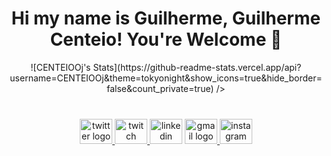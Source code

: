 <div align="center">
  <h1>Hi my name is Guilherme, Guilherme Centeio! You're Welcome 👋</h1>
</div>

<div align="center">
![CENTEIOOj's Stats](https://github-readme-stats.vercel.app/api?username=CENTEIOOj&theme=tokyonight&show_icons=true&hide_border=false&count_private=true) />
</div>

###

###

<br clear="both">

<div align="center">
  <a href="https://x.com/CENTEIOO" target="_blank">
    <img src="https://raw.githubusercontent.com/maurodesouza/profile-readme-generator/master/src/assets/icons/social/twitter/default.svg" width="52" height="40" alt="twitter logo"  />
  </a>
  <a href="https://twitch.tv/CENTEIOOj" target="_blank">
    <img src="https://raw.githubusercontent.com/maurodesouza/profile-readme-generator/master/src/assets/icons/social/twitch/default.svg" width="52" height="40" alt="twitch logo"  />
  </a>
  <img src="https://raw.githubusercontent.com/maurodesouza/profile-readme-generator/master/src/assets/icons/social/linkedin/default.svg" width="52" height="40" alt="linkedin logo"  />
  <a href="gamsilva10@gmail.com" target="_blank">
    <img src="https://raw.githubusercontent.com/maurodesouza/profile-readme-generator/master/src/assets/icons/social/gmail/default.svg" width="52" height="40" alt="gmail logo"  />
  </a>
  <a href="https://instagram.com/_guilherme.centeio_" target="_blank">
    <img src="https://raw.githubusercontent.com/maurodesouza/profile-readme-generator/master/src/assets/icons/social/instagram/default.svg" width="52" height="40" alt="instagram logo"  />
    <br>
  </a>
</div>

###

###
 
